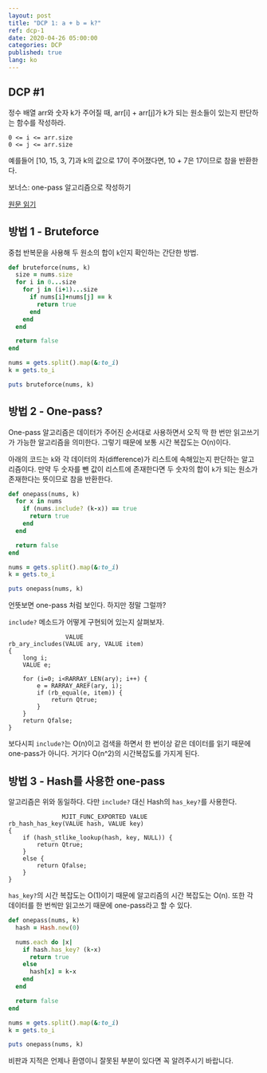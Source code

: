 ```yaml
---
layout: post
title: "DCP 1: a + b = k?"
ref: dcp-1
date: 2020-04-26 05:00:00
categories: DCP
published: true
lang: ko
---
```


## **DCP #1** 
정수 배열 arr와 숫자 k가 주어질 때, arr[i] + arr[j]가 k가 되는 원소들이 있는지 판단하는 
함수를 작성하라. 
```
0 <= i <= arr.size
0 <= j <= arr.size
```

예를들어 [10, 15, 3, 7]과 k의 값으로 17이 주어졌다면,
 10 + 7은 17이므로 참을 반환한다.

보너스: one-pass 알고리즘으로 작성하기

[원문 읽기](./en-dcp-1)

<div class="divider"></div>

## 방법 1 - Bruteforce

중첩 반복문을 사용해 두 원소의 합이 `k`인지 확인하는 간단한 방법.

```rb
def bruteforce(nums, k)
  size = nums.size
  for i in 0...size
    for j in (i+1)...size
      if nums[i]+nums[j] == k
        return true
      end
    end
  end

  return false
end

nums = gets.split().map(&:to_i)
k = gets.to_i

puts bruteforce(nums, k)
```

## 방법 2 - One-pass?

One-pass 알고리즘은 데이터가 주어진 순서대로 사용하면서 오직 딱 한 번만 읽고쓰기가 가능한
알고리즘을 의미한다. 그렇기 때문에 보통 시간 복잡도는 O(n)이다.

아래의 코드는 `k`와 각 데이터의 차(difference)가 리스트에 속해있는지 판단하는 알고리즘이다.
만약 두 숫자를 뺀 값이 리스트에 존재한다면 두 숫자의 합이 `k`가 되는 원소가 존재한다는 뜻이므로
참을 반환한다.

```rb
def onepass(nums, k)
  for x in nums
    if (nums.include? (k-x)) == true
      return true
    end
  end

  return false
end

nums = gets.split().map(&:to_i)
k = gets.to_i

puts onepass(nums, k)
```

언뜻보면 one-pass 처럼 보인다. 하지만 정말 그럴까? 

`include?` 메소드가 어떻게 구현되어 있는지 살펴보자.
```
                VALUE
rb_ary_includes(VALUE ary, VALUE item)
{
	long i;
	VALUE e;

	for (i=0; i<RARRAY_LEN(ary); i++) {
		e = RARRAY_AREF(ary, i);
		if (rb_equal(e, item)) {
			return Qtrue;
		}
	}
	return Qfalse;
}
```

보다시피 `include?`는 O(n)이고 검색을 하면서 한 번이상 같은 데이터를 읽기 때문에 one-pass가 아니다.
거기다 O(n^2)의 시간복잡도를 가지게 된다.

## 방법 3 - Hash를 사용한 one-pass

알고리즘은 위와 동일하다. 다만 `include?` 대신 Hash의 `has_key?`를 사용한다.
```
               MJIT_FUNC_EXPORTED VALUE
rb_hash_has_key(VALUE hash, VALUE key)
{
	if (hash_stlike_lookup(hash, key, NULL)) {
		return Qtrue;
	}
	else {
		return Qfalse;
	}
}
```

`has_key?`의 시간 복잡도는 O(1)이기 때문에 알고리즘의 시간 복잡도는 O(n).
또한 각 데이터를 한 번씩만 읽고쓰기 때문에 one-pass라고 할 수 있다.

```rb
def onepass(nums, k)
  hash = Hash.new(0)

  nums.each do |x|
    if hash.has_key? (k-x)
      return true
    else
      hash[x] = k-x
    end
  end

  return false
end

nums = gets.split().map(&:to_i)
k = gets.to_i

puts onepass(nums, k)
```

비판과 지적은 언제나 환영이니 잘못된 부분이 있다면 꼭 알려주시기 바랍니다.
